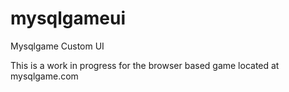 mysqlgameui
===========

Mysqlgame Custom UI

This is a work in progress for the browser based game located at
mysqlgame.com
